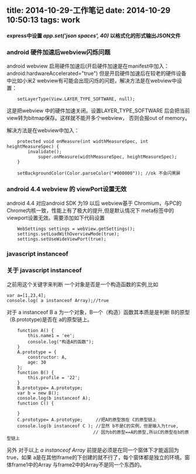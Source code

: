 title: 2014-10-29-工作笔记
date: 2014-10-29 10:50:13
tags: work
---

#### express中设置 *app.set('json spaces', 40)* 以格式化的形式输出JSON文件

### android 硬件加速后webview闪烁问题

android webview 启用硬件加速后(开启硬件加速是在manifest中加入： android:hardwareAccelerated="true")
但是开启硬件加速后在较老的硬件设备中比如小米2 webview有可能会出现闪烁的问题，解决方法是在webview中设置：

        setLayerType(View.LAYER_TYPE_SOFTWARE, null);


这是把webview 中的硬件加速关闭。设置LAYER_TYPE_SOFTWARE 后会把当前view转为bitmap保存。这样就不能开多个webview， 否则会报out of memory。


解决方法是在webview中加入：

	    protected void onMeasure(int widthMeasureSpec, int heightMeasureSpec) {
	        invalidate();
	            super.onMeasure(widthMeasureSpec, heightMeasureSpec);
	    }

		setBackgroundColor(Color.parseColor("#000000")); //ok 不会闪黑屏

### android 4.4 webview 的 viewPort设置无效

android 4.4 对应android SDK 为19 以后 webview基于 Chromium，与PC的Chrome内核一致，性能上有了极大的提升,但是默认情况下 meta标签中的viewport设置无效。需要添加如下代码设置


	    WebSettings settings = webView.getSettings();
	    settings.setLoadWithOverviewMode(true);
	    settings.setUseWideViewPort(true);

### javascript instanceof

### 关于 javascript  instanceof
之前用这个关键字来判断 一个对象是否是一个构造函数的实例,比如 

    var a=[1,23,4];
    console.log( a instanceof Array);//true


   对于 a instanceof B  a 为一个对象，B一个（构造）函数其本质是是判断 B的原型（B.prototype)是否在 a的原型链上。



		function A() {
	        this.name1 = 'ee';
	        console.log("构造A的函数");
	    }
	    A.prototype = {
	        constructor: A,
	        age: 30
	    };
	    function B() {
	        this.profile = '22';
	    }
	    B.prototype= A.prototype;
	    var b = new B();
	    console.log(b instanceof A);
	    function C() {

	    }
	    C.prototype= A.prototype;     //把A的原型放在 C的原型链上
	    console.log(b instanceof C ); //显然 b不是C的实例，但是输入为true,
	                                 // 因为b的原型==A的原型,所以C的原型在b的原型链上

另外 对于以上 *a instanceof Array* 前提是必须是在同一个窗体下才能返回为true，如果 a是在其他Iframe的下创建的就不行了，每个窗体都是独立的环境。窗体frame1中的Array 与frame2中的Array不是同一个东西的。


